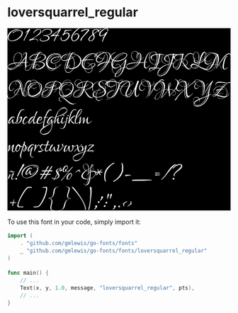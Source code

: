 # loversquarrel_regular

![loversquarrel_regular](loversquarrel_regular.png)

To use this font in your code, simply import it:

```go
import (
	. "github.com/gmlewis/go-fonts/fonts"
	_ "github.com/gmlewis/go-fonts/fonts/loversquarrel_regular"
)

func main() {
	// ...
	Text(x, y, 1.0, message, "loversquarrel_regular", pts),
	// ...
}
```
